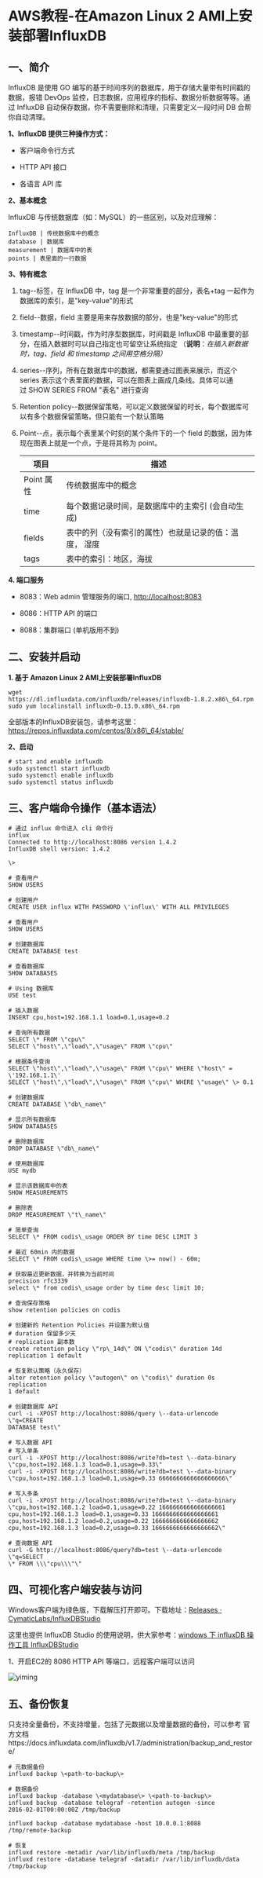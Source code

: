 # AWS教程-在Amazon Linux 2 AMI上安装部署InfluxDB

## 一、简介

InfluxDB 是使用 GO
编写的基于时间序列的数据库，用于存储大量带有时间戳的数据，报错 DevOps
监控，日志数据，应用程序的指标、数据分析数据等等。通过 InfluxDB
自动保存数据，你不需要删除和清理，只需要定义一段时间 DB 会帮你自动清理。

**1、InfluxDB 提供三种操作方式：**

-   客户端命令行方式

-   HTTP API 接口

-   各语言 API 库

**2、基本概念**

InfluxDB 与传统数据库（如：MySQL）的一些区别，以及对应理解：

    InfluxDB | 传统数据库中的概念
    database | 数据库
    measurement | 数据库中的表
    points | 表里面的一行数据

**3、特有概念**

1.  tag--标签，在 InfluxDB 中，tag 是一个非常重要的部分，表名+tag
    一起作为数据库的索引，是"key-value"的形式

2.  field--数据，field 主要是用来存放数据的部分，也是"key-value"的形式

3.  timestamp--时间戳，作为时序型数据库，时间戳是 InfluxDB
    中最重要的部分，在插入数据时可以自己指定也可留空让系统指定
    （**说明**：*在插入新数据时，tag、field 和 timestamp
    之间用空格分隔）*

4.  series--序列，所有在数据库中的数据，都需要通过图表来展示，而这个
    series
    表示这个表里面的数据，可以在图表上画成几条线。具体可以通过 SHOW
    SERIES FROM \"表名\" 进行查询

5.  Retention
    policy--数据保留策略，可以定义数据保留的时长，每个数据库可以有多个数据保留策略，但只能有一个默认策略

6.  Point--点，表示每个表里某个时刻的某个条件下的一个 field
    的数据，因为体现在图表上就是一个点，于是将其称为 point。

    | 项目        | 描述  |  
    | --------   | -------  | 
    | Point 属性 | 传统数据库中的概念 | 
    | time | 每个数据记录时间，是数据库中的主索引 (会自动生成) | 
    | fields | 表中的列（没有索引的属性）也就是记录的值：温度， 湿度 | 
    | tags | 表中的索引：地区，海拔 | 


**4. 端口服务**

-   8083：Web admin
    管理服务的端口, [http://localhost:8083](http://localhost:8083/)

-   8086：HTTP API 的端口

-   8088：集群端口 (单机版用不到)

## 二、安装并启动

**1. 基于 Amazon Linux 2 AMI上安装部署InfluxDB**

    wget
    https://dl.influxdata.com/influxdb/releases/influxdb-1.8.2.x86\_64.rpm
    sudo yum localinstall influxdb-0.13.0.x86\_64.rpm

全部版本的InfluxDB安装包，请参考这里：https://repos.influxdata.com/centos/8/x86\_64/stable/

**2、启动**

    # start and enable influxdb
    sudo systemctl start influxdb
    sudo systemctl enable influxdb
    sudo systemctl status influxdb

## 三、客户端命令操作（基本语法）

    # 通过 influx 命令进入 cli 命令行
    influx
    Connected to http://localhost:8086 version 1.4.2
    InfluxDB shell version: 1.4.2

    \>

    # 查看用户
    SHOW USERS

    # 创建用户
    CREATE USER influx WITH PASSWORD \'influx\' WITH ALL PRIVILEGES

    # 查看用户
    SHOW USERS

    # 创建数据库
    CREATE DATABASE test

    # 查看数据库
    SHOW DATABASES

    # Using 数据库
    USE test

    # 插入数据
    INSERT cpu,host=192.168.1.1 load=0.1,usage=0.2

    # 查询所有数据
    SELECT \* FROM \"cpu\"
    SELECT \"host\",\"load\",\"usage\" FROM \"cpu\"

    # 根据条件查询
    SELECT \"host\",\"load\",\"usage\" FROM \"cpu\" WHERE \"host\" =
    \'192.168.1.1\'
    SELECT \"host\",\"load\",\"usage\" FROM \"cpu\" WHERE \"usage\" \> 0.1

    # 创建数据库
    CREATE DATABASE \"db\_name\"

    # 显示所有数据库
    SHOW DATABASES

    # 删除数据库
    DROP DATABASE \"db\_name\"

    # 使用数据库
    USE mydb

    # 显示该数据库中的表
    SHOW MEASUREMENTS

    # 删除表
    DROP MEASUREMENT \"t\_name\"

    # 简单查询
    SELECT \* FROM codis\_usage ORDER BY time DESC LIMIT 3

    # 最近 60min 内的数据
    SELECT \* FROM codis\_usage WHERE time \>= now() - 60m;

    # 获取最近更新数据，并转换为当前时间
    precision rfc3339
    select \* from codis\_usage order by time desc limit 10;

    # 查询保存策略
    show retention policies on codis

    # 创建新的 Retention Policies 并设置为默认值
    # duration 保留多少天
    # replication 副本数
    create retention policy \"rp\_14d\" ON \"codis\" duration 14d
    replication 1 default

    # 恢复默认策略（永久保存）
    alter retention policy \"autogen\" on \"codis\" duration 0s replication
    1 default

    # 创建数据库 API
    curl -i -XPOST http://localhost:8086/query \--data-urlencode \"q=CREATE
    DATABASE test\"

    # 写入数据 API
    # 写入单条
    curl -i -XPOST http://localhost:8086/write?db=test \--data-binary
    \"cpu,host=192.168.1.3 load=0.1,usage=0.33\"
    curl -i -XPOST http://localhost:8086/write?db=test \--data-binary
    \"cpu,host=192.168.1.3 load=0.1,usage=0.33 6666666666666666666\"

    # 写入多条
    curl -i -XPOST http://localhost:8086/write?db=test \--data-binary
    \"cpu,host=192.168.1.2 load=0.1,usage=0.22 1666666666666666661
    cpu,host=192.168.1.3 load=0.1,usage=0.33 1666666666666666661
    cpu,host=192.168.1.2 load=0.2,usage=0.22 1666666666666666662
    cpu,host=192.168.1.3 load=0.2,usage=0.33 1666666666666666662\"

    # 查询数据 API
    curl -G http://localhost:8086/query?db=test \--data-urlencode \"q=SELECT
    \* FROM \\\"cpu\\\"\"

## 四、可视化客户端安装与访问

Windows客户端为绿色版，下载解压打开即可。下载地址：[Releases ·
CymaticLabs/InfluxDBStudio](https://github.com/CymaticLabs/InfluxDBStudio/releases)

这里也提供 InfluxDB Studio 的使用说明，供大家参考：[windows 下 influxDB
操作工具
InfluxDBStudio](https://cloud.tencent.com/developer/article/1444098)

1、开启EC2的 8086 HTTP API 等端口，远程客户端可以访问

![yiming](images/media/image1.png)

## 五、备份恢复

只支持全量备份，不支持增量，包括了元数据以及增量数据的备份，可以参考
官方文档https://docs.influxdata.com/influxdb/v1.7/administration/backup\_and\_restore/

    # 元数据备份
    influxd backup \<path-to-backup\>

    # 数据备份
    influxd backup -database \<mydatabase\> \<path-to-backup\>
    influxd backup -database telegraf -retention autogen -since
    2016-02-01T00:00:00Z /tmp/backup

    influxd backup -database mydatabase -host 10.0.0.1:8088
    /tmp/remote-backup

    # 恢复
    influxd restore -metadir /var/lib/influxdb/meta /tmp/backup
    influxd restore -database telegraf -datadir /var/lib/influxdb/data
    /tmp/backup




